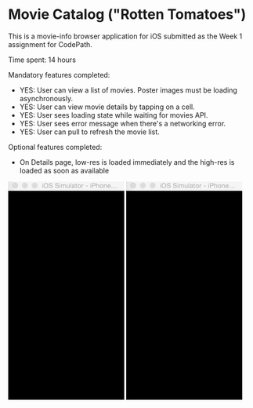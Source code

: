# Movie Catalog ("Rotten Tomatoes")

This is a movie-info browser application for iOS submitted as the Week 1 assignment for CodePath.

Time spent: 14 hours

Mandatory features completed:

* YES: User can view a list of movies. Poster images must be loading asynchronously.
* YES: User can view movie details by tapping on a cell.
* YES: User sees loading state while waiting for movies API.
* YES: User sees error message when there's a networking error.
* YES: User can pull to refresh the movie list.

Optional features completed:

* On Details page, low-res is loaded immediately and the high-res is loaded as soon as available

![Video Walkthrough](SklarDavid-Tumblr-MovieCatalog.gif)
![Video Walkthrough](SklarDavid-Tumblr-MovieCatalog-networkerror.gif)
